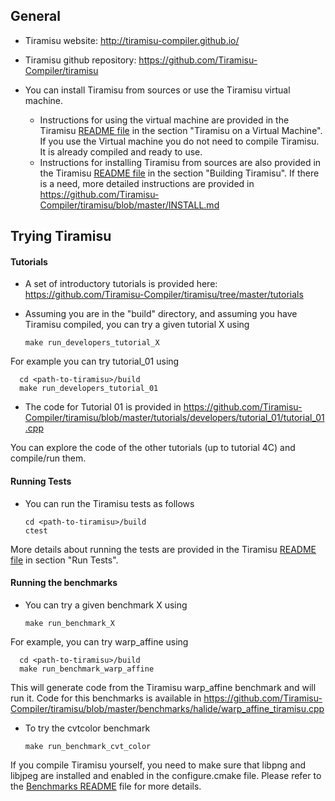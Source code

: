 ## General

- Tiramisu website: http://tiramisu-compiler.github.io/
- Tiramisu github repository: https://github.com/Tiramisu-Compiler/tiramisu

- You can install Tiramisu from sources or use the Tiramisu virtual machine.
  * Instructions for using the virtual machine are provided in the Tiramisu [README file](https://github.com/Tiramisu-Compiler/tiramisu/blob/master/README.md) in the section "Tiramisu on a Virtual Machine". If you use the Virtual machine you do not need to compile Tiramisu. It is already compiled and ready to use.
  * Instructions for installing Tiramisu from sources are also provided in the Tiramisu [README file](https://github.com/Tiramisu-Compiler/tiramisu/blob/master/README.md) in the section "Building Tiramisu".  If there is a need, more detailed instructions are provided in https://github.com/Tiramisu-Compiler/tiramisu/blob/master/INSTALL.md

## Trying Tiramisu

#### Tutorials
- A set of introductory tutorials is provided here: https://github.com/Tiramisu-Compiler/tiramisu/tree/master/tutorials 

- Assuming you are in the "build" directory, and assuming you have Tiramisu compiled, you can try a given tutorial X using

      make run_developers_tutorial_X

For example you can try tutorial_01 using

      cd <path-to-tiramisu>/build
      make run_developers_tutorial_01

- The code for Tutorial 01 is provided in https://github.com/Tiramisu-Compiler/tiramisu/blob/master/tutorials/developers/tutorial_01/tutorial_01.cpp

You can explore the code of the other tutorials (up to tutorial 4C) and compile/run them.

#### Running Tests
- You can run the Tiramisu tests as follows

      cd <path-to-tiramisu>/build
      ctest

More details about running the tests are provided in the Tiramisu [README file](https://github.com/Tiramisu-Compiler/tiramisu/blob/master/README.md) in section "Run Tests".

#### Running the benchmarks

- You can try a given benchmark X using

      make run_benchmark_X

For example, you can try warp_affine using

      cd <path-to-tiramisu>/build
      make run_benchmark_warp_affine

This will generate code from the Tiramisu warp_affine benchmark and will run it.  Code for this benchmarks is available in https://github.com/Tiramisu-Compiler/tiramisu/blob/master/benchmarks/halide/warp_affine_tiramisu.cpp

- To try the cvtcolor benchmark

      make run_benchmark_cvt_color

If you compile Tiramisu yourself, you need to make sure that libpng and libjpeg are installed and enabled in the configure.cmake file. Please refer to the [Benchmarks README](https://github.com/Tiramisu-Compiler/tiramisu/blob/master/benchmarks/README.md) file for more details.

